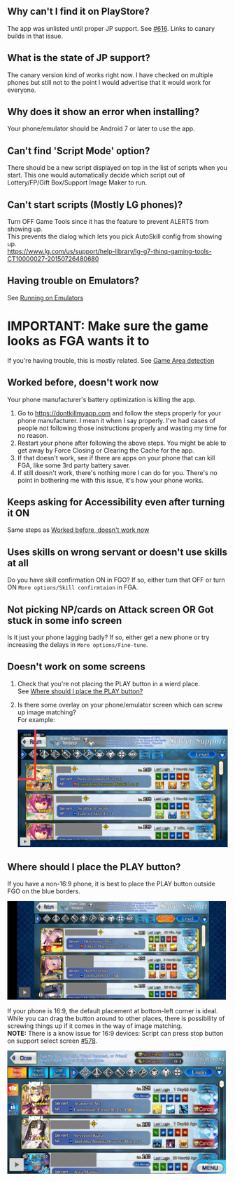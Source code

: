 ## Why can't I find it on PlayStore?
The app was unlisted until proper JP support. See [#616](https://github.com/Fate-Grand-Automata/FGA/issues/616).
Links to canary builds in that issue.

## What is the state of JP support?
The canary version kind of works right now. I have checked on multiple phones but still not to the point I would advertise that it would work for everyone.

## Why does it show an error when installing?
Your phone/emulator should be Android 7 or later to use the app.

## Can't find 'Script Mode' option?
There should be a new script displayed on top in the list of scripts when you start. This one would automatically decide which script out of Lottery/FP/Gift Box/Support Image Maker to run.

## Can't start scripts (Mostly LG phones)?

Turn OFF Game Tools since it has the feature to prevent ALERTS from showing up.  
This prevents the dialog which lets you pick AutoSkill config from showing up.  
https://www.lg.com/us/support/help-library/lg-g7-thinq-gaming-tools-CT10000027-20150726480680

## Having trouble on Emulators?

See [Running on Emulators](Running-on-Emulators)

# IMPORTANT: Make sure the game looks as FGA wants it to

If you're having trouble, this is mostly related.
See [Game Area detection](Game-Area-detection)

## Worked before, doesn't work now

Your phone manufacturer's battery optimization is killing the app.

1. Go to https://dontkillmyapp.com and follow the steps properly for your phone manufacturer.
   I mean it when I say properly. I've had cases of people not following those instructions properly and wasting my time for no reason.
2. Restart your phone after following the above steps. You might be able to get away by Force Closing or Clearing the Cache for the app.
3. If that doesn't work, see if there are apps on your phone that can kill FGA, like some 3rd party battery saver.
4. If still doesn't work, there's nothing more I can do for you. There's no point in bothering me with this issue, it's how your phone works.

## Keeps asking for Accessibility even after turning it ON

Same steps as [Worked before, doesn't work now](#worked-before-doesnt-work-now)

## Uses skills on wrong servant or doesn't use skills at all

Do you have skill confirmation ON in FGO?
If so, either turn that OFF or turn ON `More options/Skill confirmtaion` in FGA.

## Not picking NP/cards on Attack screen OR Got stuck in some info screen

Is it just your phone lagging badly? If so, either get a new phone or try increasing the delays in `More options/Fine-tune`.

## Doesn't work on some screens

1. Check that you're not placing the PLAY button in a wierd place.  
   See [Where should I place the PLAY button?](#where-should-i-place-the-play-button)

2. Is there some overlay on your phone/emulator screen which can screw up image matching?  
   For example:
   
   <img src="img/overlay.jpg" width="500">

## Where should I place the PLAY button?

If you have a non-16:9 phone, it is best to place the PLAY button outside FGO on the blue borders.

<img src="img/outside.jpg" width="500">

If your phone is 16:9, the default placement at bottom-left corner is ideal. While you can drag the button around to other places, there is possibility of screwing things up if it comes in the way of image matching.  
**NOTE:** There is a know issue for 16:9 devices: Script can press stop button on support select screen [#578](https://github.com/Fate-Grand-Automata/FGA/issues/578).

<img src="img/inside.jpg" width="500">
